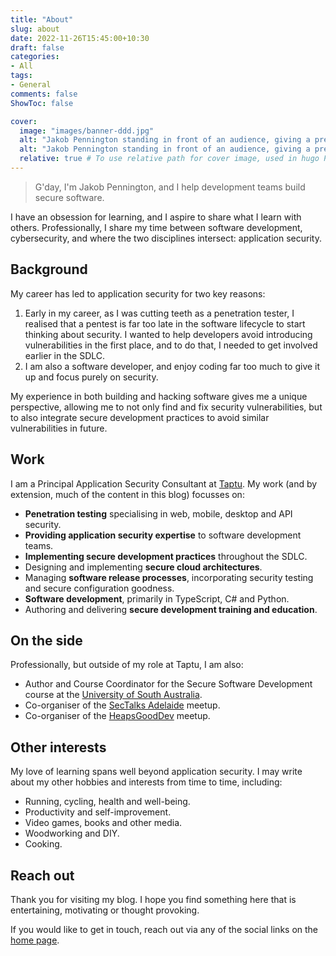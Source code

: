 ```yaml
---
title: "About"
slug: about
date: 2022-11-26T15:45:00+10:30
draft: false
categories:
- All
tags:
- General
comments: false
ShowToc: false

cover:
  image: "images/banner-ddd.jpg"
  alt: "Jakob Pennington standing in front of an audience, giving a presentation on DevSecOps at the DDD Adelaide conference."
  alt: "Jakob Pennington standing in front of an audience, giving a presentation on DevSecOps at the DDD Adelaide conference."
  relative: true # To use relative path for cover image, used in hugo Page-bundles
---
```


> G'day, I'm Jakob Pennington, and I help development teams build secure software.

I have an obsession for learning, and I aspire to share what I learn with others. Professionally, I share my time between software development, cybersecurity, and where the two disciplines intersect: application security.

## Background

My career has led to application security for two key reasons:
1. Early in my career, as I was cutting teeth as a penetration tester, I realised that a pentest is far too late in the software lifecycle to start thinking about security. I wanted to help developers avoid introducing vulnerabilities in the first place, and to do that, I needed to get involved earlier in the SDLC.
2. I am also a software developer, and enjoy coding far too much to give it up and focus purely on security. 

My experience in both building and hacking software gives me a unique perspective, allowing me to not only find and fix security vulnerabilities, but to also integrate secure development practices to avoid similar vulnerabilities in future.

## Work

I am a Principal Application Security Consultant at [Taptu](https://www.taptu.com.au). My work (and by extension, much of the content in this blog) focusses on:
* **Penetration testing** specialising in web, mobile, desktop and API security.
* **Providing application security expertise** to software development teams.
* **Implementing secure development practices** throughout the SDLC.
* Designing and implementing **secure cloud architectures**.
* Managing **software release processes**, incorporating security testing and secure configuration goodness.
* **Software development**, primarily in TypeScript, C# and Python.
* Authoring and delivering **secure development training and education**.

## On the side

Professionally, but outside of my role at Taptu, I am also:
* Author and Course Coordinator for the Secure Software Development course at the [University of South Australia](https://twitter.com/universitysa).
* Co-organiser of the [SecTalks Adelaide](https://twitter.com/sectalks_ADL) meetup.
* Co-organiser of the [HeapsGoodDev](https://twitter.com/heapsgooddev) meetup.

## Other interests

My love of learning spans well beyond application security. I may write about my other hobbies and interests from time to time, including:
* Running, cycling, health and well-being.
* Productivity and self-improvement.
* Video games, books and other media.
* Woodworking and DIY.
* Cooking.

## Reach out

Thank you for visiting my blog. I hope you find something here that is entertaining, motivating or thought provoking.

If you would like to get in touch, reach out via any of the social links on the [home page](/).
